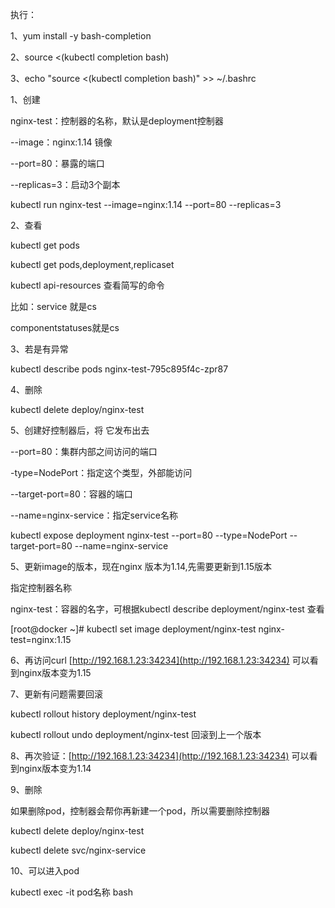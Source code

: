 执行：

1、yum install -y bash-completion

2、source &lt;\(kubectl completion bash\)

3、echo "source &lt;\(kubectl completion bash\)" &gt;&gt; ~/.bashrc

1、创建

nginx-test：控制器的名称，默认是deployment控制器

--image：nginx:1.14 镜像

--port=80：暴露的端口

--replicas=3：启动3个副本

kubectl run nginx-test --image=nginx:1.14 --port=80 --replicas=3

2、查看

kubectl get pods

kubectl get pods,deployment,replicaset

kubectl api-resources 查看简写的命令

比如：service 就是cs

componentstatuses就是cs

3、若是有异常

kubectl describe pods nginx-test-795c895f4c-zpr87

4、删除

kubectl delete deploy/nginx-test

5、创建好控制器后，将 它发布出去

--port=80：集群内部之间访问的端口

-type=NodePort：指定这个类型，外部能访问

--target-port=80：容器的端口

--name=nginx-service：指定service名称

kubectl expose deployment nginx-test --port=80 --type=NodePort --target-port=80 --name=nginx-service

5、更新image的版本，现在nginx 版本为1.14,先需要更新到1.15版本

指定控制器名称

nginx-test：容器的名字，可根据kubectl describe deployment/nginx-test 查看

\[root@docker ~\]\# kubectl set image deployment/nginx-test nginx-test=nginx:1.15

6、再访问curl [http://192.168.1.23:34234](http://192.168.1.23:34234) 可以看到nginx版本变为1.15

7、更新有问题需要回滚

kubectl rollout history deployment/nginx-test

kubectl rollout undo deployment/nginx-test 回滚到上一个版本

8、再次验证：[http://192.168.1.23:34234](http://192.168.1.23:34234) 可以看到nginx版本变为1.14

9、删除

如果删除pod，控制器会帮你再新建一个pod，所以需要删除控制器

kubectl delete deploy/nginx-test

kubectl delete svc/nginx-service

10、可以进入pod

kubectl exec -it pod名称 bash

